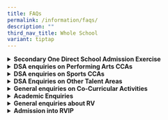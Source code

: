 ```yaml
---
title: FAQs
permalink: /information/faqs/
description: ""
third_nav_title: Whole School
variant: tiptap
---
```

<div data-type="detailGroup" class="isomer-accordion-group isomer-accordion isomer-accordion-white">
<details class="isomer-details">
<summary><strong>Secondary One Direct School Admission Exercise</strong>
</summary>
<div data-type="detailsContent" class="isomer-details-content">
<p></p>
<table style="minWidth: 50px">
<colgroup>
<col>
<col>
</colgroup>
<tbody>
<tr>
<td rowspan="1" colspan="1">
<p><strong>Questions</strong>
</p>
</td>
<td rowspan="1" colspan="1">
<p><strong>Answers</strong>
</p>
</td>
</tr>
<tr>
<td rowspan="1" colspan="1">
<p>What is the DSA exercise timeline like?</p>
</td>
<td rowspan="1" colspan="1">
<p>For DSA 2025 exercise, the online MOE application portal will be opened
from 7th May (11am) to 3rd Jun (3pm). For RVHS, the shortlisted applicants
will be informed of their DSA test via email on specified dates in July
and August by 11 July (Friday). All applicants will be notified of the
outcome of their application via email between 25 August and 4 September
2025.</p>
</td>
</tr>
<tr>
<td rowspan="1" colspan="1">
<p>Can my child apply for more than one category during the DSA exercise?</p>
</td>
<td rowspan="1" colspan="1">
<p>You can apply for up to two talent areas in the same school.</p>
</td>
</tr>
<tr>
<td rowspan="1" colspan="1">
<p>What information do I need to submit together with the application form?</p>
</td>
<td rowspan="1" colspan="1">
<p>You have the option to give additional information regarding the level
of competence of your child in the selected talent area in a text box provided
on the application form.</p>
</td>
</tr>
<tr>
<td rowspan="1" colspan="1">
<p>When will I know if I have been shortlisted for the test / audition /
trial / interview?</p>
</td>
<td rowspan="1" colspan="1">
<p>All applicants will be informed if they have been shortlisted and will
be provided with the details via email by 11 July (Friday).</p>
</td>
</tr>
<tr>
<td rowspan="1" colspan="1">
<p>When will I know if I have been offered a place?</p>
</td>
<td rowspan="1" colspan="1">
<p>All shortlisted applicants will be notified of the outcome of their applications
between 25 August and 4 September 2025 via email.</p>
</td>
</tr>
<tr>
<td rowspan="1" colspan="1">
<p>I received more than one DSA offer. When must I decide which to accept?</p>
</td>
<td rowspan="1" colspan="1">
<p>You will have to indicate your preferences in ranked order for up to three
schools during the School Preference Submission Exercise from 27 – 31 October
2025 via the online MOE DSA portal.</p>
</td>
</tr>
<tr>
<td rowspan="1" colspan="1">
<p>What is the minimum AL score needed to be shortlisted for DSA trial /
audition?
<br>
<br>Does RV only accept DSA students with AL1 in all subjects?</p>
</td>
<td rowspan="1" colspan="1">
<p>The DSA scheme provides students with an alternative route to gain admission
to RVHS. All applicants will be assessed for their talents during the trials
or auditions, and ability to cope with the IP curriculum based on strong
and consistent academic performance particularly in P5 and P6.</p>
</td>
</tr>
<tr>
<td rowspan="1" colspan="1">
<p>Must my child obtain a good grade for Chinese Language so as to be considered
for shortlisting?</p>
</td>
<td rowspan="1" colspan="1">
<p>As a SAP school that believes in bilingualism, we will assess your child’s
ability to cope with our RVIP Chinese Language Programme in the shortlisting
process based on the results provided in the application.</p>
</td>
</tr>
<tr>
<td rowspan="1" colspan="1">
<p>Does my child need to take Higher Chinese Language in primary school in
order to apply for a place in RV?</p>
</td>
<td rowspan="1" colspan="1">
<p>While Higher Chinese Language (HCL) is not a prerequisite for admission
to RVHS, all students in RV must take Higher Chinese Language from Sec
1 to 4.</p>
</td>
</tr>
<tr>
<td rowspan="1" colspan="1">
<p>Where can I find the list of CCAs for DSA?</p>
</td>
<td rowspan="1" colspan="1">
<p>The 2025 DSA CCA list is available on our school website.</p>
</td>
</tr>
<tr>
<td rowspan="1" colspan="1">
<p>Is there a DSA quota for each CCA or on the whole?</p>
</td>
<td rowspan="1" colspan="1">
<p>There is no fixed quota. The objective of DSA is to identify talent, taking
into consideration the student’s interest and long-term development potential.</p>
</td>
</tr>
<tr>
<td rowspan="1" colspan="1">
<p>
<br>If my child gets in through DSA, how long must my child remain in the
CCA? What if his interest changes?</p>
</td>
<td rowspan="1" colspan="1">
<p>Your child must remain in the same CCA so that we can develop his/her
full potential over four years from Sec 1 to 4. If choice of CCA is important,
then your child should avoid applying for admission via DSA as there are
conditions attached.</p>
</td>
</tr>
<tr>
<td rowspan="1" colspan="1">
<p>For students admitted via DSA, do they have more training / practice sessions
than the others?</p>
</td>
<td rowspan="1" colspan="1">
<p>No, for sports, they will train thrice a week and for the performing arts,
they will train twice a week, just like the rest of their teammates.</p>
</td>
</tr>
<tr>
<td rowspan="1" colspan="1">
<p>Would my child be at a disadvantage during the DSA exercise for being
a non-Singaporean?</p>
</td>
<td rowspan="1" colspan="1">
<p>Your child’s nationality does not matter in the DSA exercise. Our assessment
is based on talents and ability to cope with the rigour of an IP school.</p>
</td>
</tr>
</tbody>
</table>
</div>
</details>
</div>
<div data-type="detailGroup" class="isomer-accordion-group isomer-accordion isomer-accordion-white">
<details class="isomer-details">
<summary><strong>DSA enquiries on Performing Arts CCAs</strong>
</summary>
<div data-type="detailsContent" class="isomer-details-content">
<p></p>
<table style="minWidth: 50px">
<colgroup>
<col>
<col>
</colgroup>
<tbody>
<tr>
<td rowspan="1" colspan="1">
<p>What are the selection criteria for talent areas in performing arts?</p>
</td>
<td rowspan="1" colspan="1">
<p>Students should display a strong aptitude in the talent area they applied
for. Auditions and interviews will be conducted to assess their suitability
in that talent area.</p>
</td>
</tr>
<tr>
<td rowspan="1" colspan="1">
<p>If my child has learnt only ballet and modern dance, and not other dance
forms, and has been in the dance team but quit ballet in P6 due to the
heavy workload, can she still apply for dance DSA and does she need to
be the key dancer in her CCA?</p>
</td>
<td rowspan="1" colspan="1">
<p>Yes, having ballet or any dance skills would be an advantage, but she
does not need to be the key dancer. In RV Dance society, our dancers learn&nbsp;<strong>both Chinese and modern contemporary dance</strong>.
All dancers would have to learn both genres, i.e. they cannot choose which
genre they want to learn.</p>
</td>
</tr>
<tr>
<td rowspan="1" colspan="1">
<p>My child is in Hip Hop in primary school, can my child apply for DSA dance?</p>
</td>
<td rowspan="1" colspan="1">
<p>Yes, having any dance skills would be an advantage but do note that in
RV Dance society, the dancers do not take hip hop or street dance at the
secondary level. Street Dance CCA is offered at the JC levels.</p>
</td>
</tr>
<tr>
<td rowspan="1" colspan="1">
<p>
<br>
<br>
<br>
<br>
<br>
<br>What competencies are you looking for in a student applying for Concert
Band or Chinese Orchestra? Is there a particular instrument you will give
preference to for DSA? For example, is the CCA short of certain instrument
players so more priority will be given to these students?</p>
</td>
<td rowspan="1" colspan="1">
<p>The school will assess a student’s musicality, which is the ability to
perceive and reproduce differences in the aspects of music including pitch,
rhythm, and harmony. Basically, it is the ability to be able to reproduce
music in addition to creating music (musical creativity). At the application
phase, past achievements, competition involvement and academic requirements
will be taken into consideration for shortlisting. For Chinese Orchestra,
the school will consider all musical instruments excluding guzheng and
violin. For Concert Band, the school will consider all musical instruments
excluding piano and violin.</p>
</td>
</tr>
<tr>
<td rowspan="1" colspan="1">
<p>If my child gets accepted for Drama through DSA, does it mean he/she has
to do drama as a subject in RV?</p>
</td>
<td rowspan="1" colspan="1">
<p>Your child has to take up Drama as his/her CCA if he/she accepts the offer
to come into RV via Drama.</p>
</td>
</tr>
</tbody>
</table>
</div>
</details>
</div>
<div data-type="detailGroup" class="isomer-accordion-group isomer-accordion isomer-accordion-white">
<details class="isomer-details">
<summary><strong>DSA enquiries on Sports CCAs</strong>
</summary>
<div data-type="detailsContent" class="isomer-details-content">
<p></p>
<table style="minWidth: 50px">
<colgroup>
<col>
<col>
</colgroup>
<tbody>
<tr>
<td rowspan="1" colspan="1">
<p>
<br>
<br>Will my child be guaranteed a place in the school team if he comes in
via DSA?</p>
</td>
<td rowspan="1" colspan="1">
<p>The school team is selected only prior to the team registration for the
National School Games. Generally, most DSA students qualify for the school
team due to their talent, ability and sustained commitment to training.</p>
</td>
</tr>
<tr>
<td rowspan="1" colspan="1">
<p>What are the requirements to qualify for the various DSA sports?</p>
</td>
<td rowspan="1" colspan="1">
<p>Students should display strong aptitude in the talent area they applied
for. Trials and interviews will be conducted to assess their suitability
in that talent area.</p>
</td>
</tr>
<tr>
<td rowspan="1" colspan="1">
<p>Can we apply for DSA even though we are not in the school team or if our
primary school does not have that particular sport?</p>
</td>
<td rowspan="1" colspan="1">
<p>Yes, you can still apply for DSA.</p>
</td>
</tr>
<tr>
<td rowspan="1" colspan="1">
<p>How do I prove that my child is a captain of the school team?</p>
</td>
<td rowspan="1" colspan="1">
<p>The primary school should have recorded your child’s Leadership and Achievements
in the CCA Certificate.</p>
</td>
</tr>
<tr>
<td rowspan="1" colspan="1">
<p>Is there a recreational team apart from the school team?</p>
</td>
<td rowspan="1" colspan="1">
<p>There is no recreational team.</p>
</td>
</tr>
</tbody>
</table>
</div>
</details>
</div>
<div data-type="detailGroup" class="isomer-accordion-group isomer-accordion isomer-accordion-white">
<details class="isomer-details">
<summary><strong>DSA Enquiries on Other Talent Areas</strong>
</summary>
<div data-type="detailsContent" class="isomer-details-content">
<p></p>
<table style="minWidth: 50px">
<colgroup>
<col>
<col>
</colgroup>
<tbody>
<tr>
<td rowspan="1" colspan="1">
<p>
<br>
<br>
<br>How do we apply for DSA leadership?
<br>
<br>Must the child hold a key position in the school prefectorial board?</p>
</td>
<td rowspan="1" colspan="1">
<p>Your child’s primary school CCA record should reflect that he/she holds
a key position (head prefect, vice-head prefect, or EXCO member) in the
school prefectorial board. For DSA leadership, we are specifically looking
for a greater leadership capacity. Being in a key leadership position is
a signal that the student has been recognised to have the capacity to be
stretched and developed, hence chosen, among their peers whom they work
together, to be the representative of the prefectorial board.</p>
</td>
</tr>
<tr>
<td rowspan="1" colspan="1">
<p>What will be the development plan for the child if he/she is accepted
through DSA leadership?</p>
</td>
<td rowspan="1" colspan="1">
<p>Upon entering RV, the child will be in our Student Leadership Development
Academy and Students' Council and be part of leadership projects and initiatives.</p>
</td>
</tr>
<tr>
<td rowspan="1" colspan="1">
<p>What are the selection criteria for robotics?</p>
</td>
<td rowspan="1" colspan="1">
<p>Students are highly recommended to be proficient in Python programming
and be able to use computational thinking to solve problems. They will
also need to pass a Python programming test that assess their skills and
knowledge in the DSA test stage.</p>
</td>
</tr>
<tr>
<td rowspan="1" colspan="1">
<p>What do you look for in students who apply for DSA Science Investigation?</p>
</td>
<td rowspan="1" colspan="1">
<p>For Scientific Investigation, students should have a deep passion in science
and innovative problem-solving skills. They should also demonstrate a natural
curiosity in Science through their performance in science inquiry tasks.
Besides academic excellence in Science and Mathematics in school-based
exams, students' involvements in related competitions and enrichment activities
(e.g. Primary School Science Club programmes and science / innovation research
projects) are good evidence in the student portfolios, which indicate their
interests in these domains.</p>
</td>
</tr>
</tbody>
</table>
</div>
</details>
</div>
<div data-type="detailGroup" class="isomer-accordion-group isomer-accordion isomer-accordion-white">
<details class="isomer-details">
<summary><strong>General enquiries on Co-Curricular Activities</strong>
</summary>
<div data-type="detailsContent" class="isomer-details-content">
<p></p>
<table style="minWidth: 50px">
<colgroup>
<col>
<col>
</colgroup>
<tbody>
<tr>
<td rowspan="1" colspan="1">
<p>Is CCA compulsory in RV?</p>
</td>
<td rowspan="1" colspan="1">
<p>CCA is compulsory for all secondary school students.
<br>
</p>
</td>
</tr>
<tr>
<td rowspan="1" colspan="1">
<p>How are students selected for the CCAs? Are certain CCAs made up of DSA
students only?</p>
</td>
<td rowspan="1" colspan="1">
<p>Students with the right aptitude for particular CCAs are matched to them.
There is no CCA that is made up entirely of DSA candidates.</p>
</td>
</tr>
<tr>
<td rowspan="1" colspan="1">
<p>Are external CCAs (eg water polo or tennis) recognised by the school and
will the child be awarded CCA points?</p>
</td>
<td rowspan="1" colspan="1">
<p>If the student's involvement in a sport is under the National Sports Association,
we will award CCA points.</p>
</td>
</tr>
<tr>
<td rowspan="1" colspan="1">
<p>Can my child take up more than one CCA?</p>
</td>
<td rowspan="1" colspan="1">
<p>Students who can cope with the school’s academic and main CCA demands
may take up another CCA. We have students who have demonstrated the ability
to handle a diverse range of commitments in CCAs and Academies.</p>
</td>
</tr>
<tr>
<td rowspan="1" colspan="1">
<p>
<br>
<br>
<br>
<br>
<br>
<br>How many training sessions are there per week and how long is each session?</p>
</td>
<td rowspan="1" colspan="1">
<p>There are three training sessions per week for sports CCAs. Generally,
training sessions are held on Tuesdays, Fridays and one other weekday.
Each training session is 3 hours long, from 3pm to 6pm. Performing Arts
CCAs are held on Tuesdays and Fridays, except for Chorale which conducts
CCA on Wednesdays and Fridays. More practices are arranged only when there
is a need to prepare for a competition or a performance. In such instances,
parents and students will be notified at least two weeks in advance. Our
students’ well-being is our priority, hence during the post-season and
end-of-year examination period, CCA sessions will be phased down.</p>
</td>
</tr>
<tr>
<td rowspan="1" colspan="1">
<p>What opportunities are given to students in the performing arts CCAs?</p>
</td>
<td rowspan="1" colspan="1">
<p>Besides the biennial SYF performances, students in the performing arts
CCA have many platforms to perform such as our annual month-long Arts Fest.
In addition, the Performing Arts CCAs perform in many internal and external
school events ranging from Honours Day to performances at the Istana. Under
the guidance of our experienced instructors, they also get to take part
in competitions and when they are at their apex, they may be sent for external
MOE courses such as the conductor’s course, to hone their skills.</p>
</td>
</tr>
<tr>
<td rowspan="1" colspan="1">
<p>Can my child join more than one CCA if he or she gets into RV via CCA
DSA?</p>
</td>
<td rowspan="1" colspan="1">
<p>Your child has to remain committed to the CCA that he or she got in via
DSA, so it must not clash with the other CCA that your child would like
to join.</p>
</td>
</tr>
</tbody>
</table>
</div>
</details>
</div>
<div data-type="detailGroup" class="isomer-accordion-group isomer-accordion isomer-accordion-white">
<details class="isomer-details">
<summary><strong>Academic Enquiries</strong>
</summary>
<div data-type="detailsContent" class="isomer-details-content">
<p></p>
<table style="minWidth: 50px">
<colgroup>
<col>
<col>
</colgroup>
<tbody>
<tr>
<td rowspan="1" colspan="1">
<p>
<br>
<br>
<br>
<br>
<br>In what ways is RV’s Integrated Programme unique?</p>
</td>
<td rowspan="1" colspan="1">
<p>* The Cultures of Thinking (CoT) framework is infused into the various
programmes so as to develop our students’ critical thinking skills.
<br>* Inquiry-approach, research-based, process-oriented CID Curriculum
<br>* We offer Bicultural Studies Programme (Chinese) and SAP Scholarship
<br>* We have six talent academies - Science&nbsp; Leaders Academy, Humanities
and Social Sciences Leaders Academy, Mathematics Leaders Academy, Bicultural
Leaders Academy and The Eco-Sustainability Leadership Academy and Student
Leadership Development Leaders Academy to stretch our students’ potential
<br>
<br>As an IP school, students are exposed to varied learning experiences and
opportunities through its six-year seamless programme where they do not
sit for the O-Level Examinations and instead, take the GCE A-Level Examinations
in JC2.</p>
</td>
</tr>
<tr>
<td rowspan="1" colspan="1">
<p>Are the GCE A-Level subjects taught in-house in RVHS?</p>
</td>
<td rowspan="1" colspan="1">
<p>As an Integrated Programme school, our students go through a seamless
6-year educational journey, hence the GCE A-Level curriculum is taught
in RV.</p>
</td>
</tr>
<tr>
<td rowspan="1" colspan="1">
<p>
<br>
<br>
<br>
<br>How does RV perform in the GCE A-Level Examinations?</p>
</td>
<td rowspan="1" colspan="1">
<p>RV students have been performing above the national average in the GCE
A-Level Examinations and the school has been consistently value-adding
to the students’ A-Level performance. In addition, 1 in 3 students get
a scholarship, something that we are immensely proud of, considering that
our students do not take the O-Levels. This shows the dedication and support
of our teachers to ensure that our students do well in the examinations.
Many students get scholarships to study at prestigious universities such
as Oxford, Cambridge, Imperial college, London School of Economics, UC
Berkeley, Harvard, Stanford, Massachusetts Institute of Technology, Peking
University, Tsinghua University, Fudan and other renowned universities.</p>
</td>
</tr>
<tr>
<td rowspan="1" colspan="1">
<p>If my child is not able to cope with the Integrated Programme after the
1st year, what other options are there for my child?
<br>
<br>What is the drop-out rate?</p>
</td>
<td rowspan="1" colspan="1">
<p>As a school, we provide our fullest support to our students. This environment
comprises the form teachers, subject teachers and Year Master, and they
monitor students' progress and decide on a remediation programme to help
students when necessary. Coupled with strong home-school partnership, we
are confident of helping our students to do well in the GCE A Level Examinations.
Students who asked to leave RV typically do so because they want to pursue
a course that is not offered in the A Level curriculum.
<br>
<br>Note: DSA students are not eligible to transfer to other secondary or
IP schools after acceptance of the Confirmed Offer.</p>
</td>
</tr>
<tr>
<td rowspan="1" colspan="1">
<p>Will my child be at a disadvantage since there are no O-Level classes
in RV?
<br>
<br>Will my child be left with only a PSLE certificate if he is unable to
finish the 6-year programme?</p>
</td>
<td rowspan="1" colspan="1">
<p>Being able to proceed directly to the A-Levels is an advantage for our
students as they get a lot more time and opportunities to develop holistically
and hone their 21st century competencies over six years through our highly
customised programmes.
<br>
<br>IP students obtain an IP Info Sheet which is issued by MOE to reflect
their academic status. This will enable them to pursue a different track
offered at the polytechnic.
<br>
<br>Note: DSA students are not eligible for any transfer to other secondary
or IP schools after acceptance of the Confirmed Offer.</p>
</td>
</tr>
<tr>
<td rowspan="1" colspan="1">
<p>Does RV place more emphasis on the Chinese Language than on English Language?</p>
</td>
<td rowspan="1" colspan="1">
<p>As a SAP school, we strongly believe in the importance of both languages,
given the global landscape that demands proficiency in both languages and
bicultural sensitivity in order for us to engage with the rest of the world.&nbsp;By
placing equal emphasis on both languages, our students will have a competitive
edge when they graduate as they can be the bridge between the East and
the West.</p>
</td>
</tr>
<tr>
<td rowspan="1" colspan="1">
<p>Is there any promotion criteria from Sec 1 to J2?</p>
</td>
<td rowspan="1" colspan="1">
<p>Just like any other school, there is a set of promotion criteria that
students need to meet in order to be promoted to the next level.</p>
</td>
</tr>
<tr>
<td rowspan="1" colspan="1">
<p>Does my child need to take Higher Chinese Language in P5 and 6 in order
to be admitted into RV?</p>
</td>
<td rowspan="1" colspan="1">
<p>There is no need to as long as your child takes our RV Chinese Language
Programme.</p>
</td>
</tr>
<tr>
<td rowspan="1" colspan="1">
<p>What is the Chinese Language Programme like in RV?</p>
</td>
<td rowspan="1" colspan="1">
<p>As an SAP and IP school, we have a specially designed RV Chinese Language
programme for all students. This programme aims to build their foundation
and equip them with the necessary skills and competencies so that they
are well prepared to sit for the GCE O-Level Higher Chinese Language Examination
in secondary 4.</p>
</td>
</tr>
<tr>
<td rowspan="1" colspan="1">
<p>Does RV offer any other mother tongue languages?</p>
</td>
<td rowspan="1" colspan="1">
<p>We offer other mother tongue languages to our JC students only.</p>
</td>
</tr>
<tr>
<td rowspan="1" colspan="1">
<p>Can a student participate in more than one of the six Talent Academies?</p>
</td>
<td rowspan="1" colspan="1">
<p>We do not limit students' capacity and interest. With the right aptitude,
membership in more than one Academy is possible and encouraged.</p>
</td>
</tr>
<tr>
<td rowspan="1" colspan="1">
<p>How are students selected for competitions?</p>
</td>
<td rowspan="1" colspan="1">
<p>We select candidates based on their aptitude and capabilities for competitions.</p>
</td>
</tr>
<tr>
<td rowspan="1" colspan="1">
<p>If my child is talented in the English Language, will there be opportunities
to stretch him?</p>
</td>
<td rowspan="1" colspan="1">
<p>We support students' learning and interest areas, and we have different
talent programmes ranging from speaking to writing, and prepare them for
competitions.</p>
</td>
</tr>
<tr>
<td rowspan="1" colspan="1">
<p>Does RV have weekly weighted assessments for different subjects throughout
the academic year?</p>
</td>
<td rowspan="1" colspan="1">
<p>We have bite-sized assessments to assess students' understanding and they
are spread out across the term so that they can pace their revision.</p>
</td>
</tr>
<tr>
<td rowspan="1" colspan="1">
<p>Is there any support for students who struggle with the Chinese Language?</p>
</td>
<td rowspan="1" colspan="1">
<p>Yes, we have after-school programmes to support the students’ learning
of the Chinese Language. In addition, our school has various enrichment
programmes to ignite their love for the language.</p>
</td>
</tr>
<tr>
<td rowspan="1" colspan="1">
<p>If my child takes the Art Elective Programme in another school, can my
child take fewer subjects in RV?</p>
</td>
<td rowspan="1" colspan="1">
<p>No, your child will still be taking the same core subjects as the rest
so that they can keep their options open when it comes to choosing their
subject combination in Secondary 3.</p>
</td>
</tr>
<tr>
<td rowspan="1" colspan="1">
<p>If my child takes Higher Chinese Language in primary school, does he or
she have priority for admission into RV?</p>
</td>
<td rowspan="1" colspan="1">
<p>Students who obtain Distinction, Merit or Pass in HCL and have a PSLE
score of 14 or better (i.e. PSLE score ≤ 14) will be eligible for posting
advantage when applying to SAP schools.&nbsp;If multiple students with
the same PSLE score apply for the same SAP school, those with better HCL
grades will be allocated a place ahead of other students. This applies
before the tie-breakers.</p>
</td>
</tr>
<tr>
<td rowspan="1" colspan="1">
<p>How does MOE's posting work?</p>
</td>
<td rowspan="1" colspan="1">
<p>Please visit&nbsp;<a href="https://www.moe.gov.sg/secondary/s1-posting/how-posting-works" rel="noopener noreferrer nofollow" target="_blank">this site</a>&nbsp;to
find out more.</p>
</td>
</tr>
<tr>
<td rowspan="1" colspan="1">
<p>When will posting results be released?</p>
</td>
<td rowspan="1" colspan="1">
<p>The posting results will be announced by MOE in early December and once
they are released, schools will post the relevant information on their
websites.</p>
</td>
</tr>
</tbody>
</table>
</div>
</details>
</div>
<div data-type="detailGroup" class="isomer-accordion-group isomer-accordion isomer-accordion-white">
<details class="isomer-details">
<summary><strong>General enquiries about RV</strong>
</summary>
<div data-type="detailsContent" class="isomer-details-content">
<p></p>
<table style="minWidth: 50px">
<colgroup>
<col>
<col>
</colgroup>
<tbody>
<tr>
<td rowspan="1" colspan="1">
<p>What are the school hours like in RV?</p>
</td>
<td rowspan="1" colspan="1">
<p>School starts at 8 am each morning from Tuesday to Friday, and we start
at 9 am on Mondays. Lessons usually end at about 2.30pm, depending on which
level and the students’ subject combination. On some afternoons, students
may attend supplementary classes or enrichment programmes.</p>
</td>
</tr>
<tr>
<td rowspan="1" colspan="1">
<p>How many students are there in each class?</p>
</td>
<td rowspan="1" colspan="1">
<p>On average, we have about 30 to 35 students in each class.</p>
</td>
</tr>
<tr>
<td rowspan="1" colspan="1">
<p>Does RV offer bus services to 3rd language centres?</p>
</td>
<td rowspan="1" colspan="1">
<p>The school provides transport for all third language students.</p>
</td>
</tr>
<tr>
<td rowspan="1" colspan="1">
<p>Does RV offer bus services?</p>
</td>
<td rowspan="1" colspan="1">
<p>No, we do not offer bus services as we are located near Boon Lay MRT station
and many buses go to our school.</p>
</td>
</tr>
<tr>
<td rowspan="1" colspan="1">
<p>Are there any scholarships that students can apply for?</p>
</td>
<td rowspan="1" colspan="1">
<p>Our school has the Tham Tuck Meng Scholarship for Sec 1 students.</p>
</td>
</tr>
</tbody>
</table>
</div>
</details>
</div>
<div data-type="detailGroup" class="isomer-accordion-group isomer-accordion isomer-accordion-white">
<details class="isomer-details">
<summary><strong>Admission into RVIP</strong>
</summary>
<div data-type="detailsContent" class="isomer-details-content">
<p></p>
<table style="minWidth: 50px">
<colgroup>
<col>
<col>
</colgroup>
<tbody>
<tr>
<td rowspan="1" colspan="1">
<p>Can my child transfer out of RV after 4 years?</p>
</td>
<td rowspan="1" colspan="1">
<p>The IP is a six-year programme. Students are expected to fulfil their
commitment to the school for the full duration, and transfers to other
schools are strongly discouraged. In particular, transfers to other IP
schools are not allowed, unless under exceptional circumstances.</p>
</td>
</tr>
<tr>
<td rowspan="1" colspan="1">
<p>
<br>Does RV accept transfer students from other schools?</p>
</td>
<td rowspan="1" colspan="1">
<p>Parents can call the school at the end of the academic year to check if
there are any vacancies. If there are, parents can apply and the student
will sit for the aptitude tests.</p>
</td>
</tr>
<tr>
<td rowspan="1" colspan="1">
<p>How many Secondary 1 students do you admit every year?</p>
</td>
<td rowspan="1" colspan="1">
<p>The cohort size varies every year. Due to a shrinking population, there
is a reduction in the number of students being admitted to RV.</p>
</td>
</tr>
<tr>
<td rowspan="1" colspan="1">
<p>
<br>
<br>Can International students apply to study in RV?</p>
</td>
<td rowspan="1" colspan="1">
<p>International students (IS) who want to join RV at Secondary 1 to 3 will
have to apply through MOE. Please refer to MOE’s webpage on admissions
for international students. For Secondary 1 DSA application, IS will have
to obtain a registration number from MOE first before participating in
RVIP DSA exercise. They will also have to pass MOE AEIS for their DSA results
to take effect.</p>
</td>
</tr>
</tbody>
</table>
</div>
</details>
</div>
<p></p>